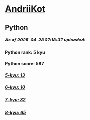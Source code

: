 # [AndriiKot](https://www.codewars.com/users/AndriiKot) 
## Python

##### As of 2025-04-28 07:18:37 uploaded:

#### Python rank: 5 kyu

#### Python score: 587

##### [5-kyu: 13](https://github.com/AndriiKot/Python__CodeWars/tree/main/kyu-5)

##### [6-kyu: 10](https://github.com/AndriiKot/Python__CodeWars/tree/main/kyu-6)

##### [7-kyu: 32](https://github.com/AndriiKot/Python__CodeWars/tree/main/kyu-7)

##### [8-kyu: 65](https://github.com/AndriiKot/Python__CodeWars/tree/main/kyu-8)

